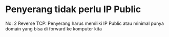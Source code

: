 # Penyerang tidak perlu IP Public

No: 2
Reverse TCP: Penyerang harus memiliki IP Public atau minimal punya domain yang bisa di forward ke komputer kita